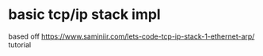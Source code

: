 # basic tcp/ip stack impl
based off https://www.saminiir.com/lets-code-tcp-ip-stack-1-ethernet-arp/ tutorial
